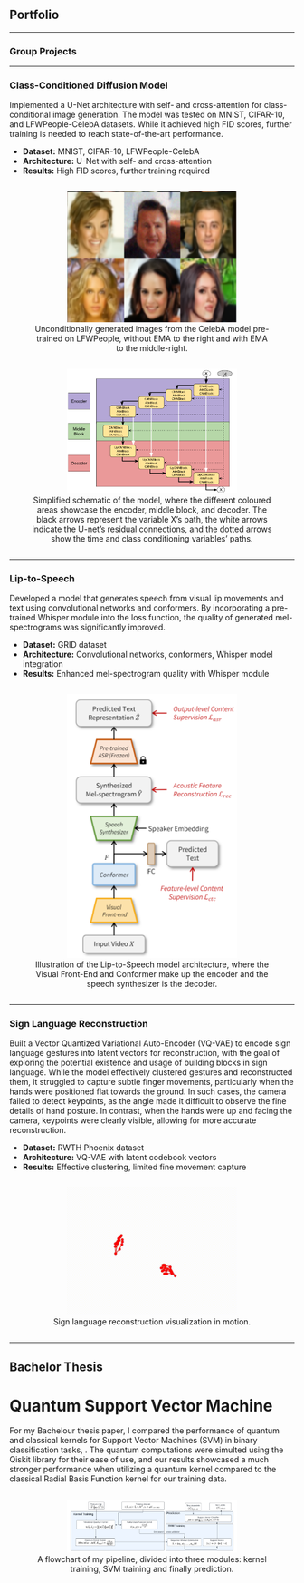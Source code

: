 ## Portfolio

---

### Group Projects

---

### Class-Conditioned Diffusion Model
<p>
  Implemented a U-Net architecture with self- and cross-attention for class-conditional image generation. The model was tested on MNIST, CIFAR-10, and LFWPeople-CelebA datasets. While it achieved high FID scores, further training is needed to reach state-of-the-art performance.
</p>
<ul>
  <li><b>Dataset:</b> MNIST, CIFAR-10, LFWPeople-CelebA</li>
  <li><b>Architecture:</b> U-Net with self- and cross-attention</li>
  <li><b>Results:</b> High FID scores, further training required</li>
</ul>
<div style="text-align:center;">
  <figure style="display: inline-block; text-align: center;">
    <img src="images/people_img.png?raw=true" alt="Generated images from the diffusion model" width="300"/>
    <figcaption>Unconditionally generated images from the CelebA model pre-trained on LFWPeople, without EMA to the right and with EMA to the middle-right.</figcaption>
  </figure>
  
  <figure style="display: inline-block; text-align: center;">
    <img src="images/DDPM_final_arch.png?raw=true" alt="U-Net architecture of diffusion model" width="300"/>
    <figcaption>Simplified schematic of the model, where the different coloured areas showcase the encoder, middle block, and decoder. The black arrows represent the variable X’s path, the white arrows indicate the U-net’s residual connections, and the dotted arrows show the time and class conditioning variables’ paths.</figcaption>
  </figure>
</div>

---

### Lip-to-Speech
<p>
  Developed a model that generates speech from visual lip movements and text using convolutional networks and conformers. By incorporating a pre-trained Whisper module into the loss function, the quality of generated mel-spectrograms was significantly improved.
</p>
<ul>
  <li><b>Dataset:</b> GRID dataset</li>
  <li><b>Architecture:</b> Convolutional networks, conformers, Whisper model integration</li>
  <li><b>Results:</b> Enhanced mel-spectrogram quality with Whisper module</li>
</ul>
<div style="text-align:center;">
  <figure style="display: inline-block; text-align: center;">
    <img src="images/Lip_to_Speech_arch.png?raw=true" alt="Lip to Speech model architecture" width="300"/>
    <figcaption>Illustration of the Lip-to-Speech model architecture, where the Visual Front-End and Conformer make up the encoder and the speech synthesizer is the decoder.</figcaption>
  </figure>
</div>

---

### Sign Language Reconstruction
<p>
  Built a Vector Quantized Variational Auto-Encoder (VQ-VAE) to encode sign language gestures into latent vectors for reconstruction, with the goal of exploring the potential existence and usage of building blocks in sign language. While the model effectively clustered gestures and reconstructed them, it struggled to capture subtle finger movements, particularly when the hands were positioned flat towards the ground. In such cases, the camera failed to detect keypoints, as the angle made it difficult to observe the fine details of hand posture. In contrast, when the hands were up and facing the camera, keypoints were clearly visible, allowing for more accurate reconstruction.
</p>
<ul>
  <li><b>Dataset:</b> RWTH Phoenix dataset</li>
  <li><b>Architecture:</b> VQ-VAE with latent codebook vectors</li>
  <li><b>Results:</b> Effective clustering, limited fine movement capture</li>
</ul>
<div style="text-align:center;">
  <figure style="display: inline-block; text-align: center;">
    <img src="images/sign_language_rec_gif.gif?raw=true" alt="Sign language reconstruction visualization" width="300"/>
    <figcaption>Sign language reconstruction visualization in motion.</figcaption>
  </figure>
</div>

---

## Bachelor Thesis

# Quantum Support Vector Machine
<p> 
  For my Bachelour thesis paper, I compared the performance of quantum and classical kernels for Support Vector Machines (SVM) in binary classification tasks, . 
  The quantum computations were simulted using the Qiskit library for their ease of use, and our results showcased a much stronger performance when utilizing a quantum kernel compared to the classical Radial Basis Function kernel for our training data. 
</p>
<div style="text-align:center;">
  <figure style="display: inline-block; text-align: center;">
    <img src="images/QSVM.png?raw=true" alt="Quantum Support Vector Machine Flowchart" width="300"/>
    <figcaption> A flowchart of my pipeline, divided into three modules: kernel training, SVM training and finally prediction.</figcaption>
  </figure>
</div>

